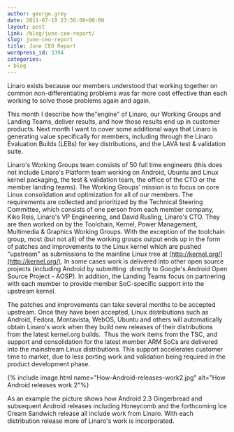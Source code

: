 ```yaml
---
author: george.grey
date: 2011-07-18 23:56:08+00:00
layout: post
link: /blog/june-ceo-report/
slug: june-ceo-report
title: June CEO Report
wordpress_id: 3394
categories:
- blog
---
```

Linaro exists because our members understood that working together on common non-differentiating problems was far more cost effective than each working to solve those problems again and again.

This month I describe how the"engine" of Linaro, our Working Groups and Landing Teams, deliver results, and how those results end up in customer products. Next month I want to cover some additional ways that Linaro is generating value specifically for members, including through the Linaro Evaluation Builds (LEBs) for key distributions, and the LAVA test & validation suite.

Linaro's Working Groups team consists of 50 full time engineers (this does not include Linaro's Platform team working on Android, Ubuntu and Linux kernel packaging, the test & validation team, the office of the CTO or the member landing teams). The Working Groups’ mission is to focus on core Linux consolidation and optimization for all of our members. The requirements are collected and prioritized by the Technical Steering Committee, which consists of one person from each member company, Kiko Reis, Linaro's VP Engineering, and David Rusling, Linaro's CTO. They are then worked on by the Toolchain, Kernel, Power Management, Multimedia & Graphics Working Groups. With the exception of the toolchain group, most (but not all) of the working groups output ends up in the form of patches and improvements to the Linux kernel which are pushed "upstream" as submissions to the mainline Linux tree at [http://kernel.org/](http://kernel.org/). In some cases work is delivered into other open source projects (including Android by submitting  directly to Google's Android Open Source Project - AOSP). In addition, the Landing Teams focus on partnering with each member to provide member SoC-specific support into the upstream kernel.

The patches and improvements can take several months to be accepted upstream. Once they have been accepted, Linux distributions such as Android, Fedora, Montavista, WebOS, Ubuntu and others will automatically obtain Linaro's work when they build new releases of their distributions from the latest kernel.org builds.  Thus the work items from the TSC, and support and consolidation for the latest member ARM SoCs are delivered into the mainstream Linux distributions. This support accelerates customer time to market, due to less porting work and validation being required in the product development phase.

{% include image.html name="How-Android-releases-work2.jpg" alt="How Android releases work 2"%}

As an example the picture shows how Android 2.3 Gingerbread and subsequent Android releases including Honeycomb and the forthcoming Ice Cream Sandwich release all include work from Linaro. With each distribution release more of Linaro's work is incorporated.
